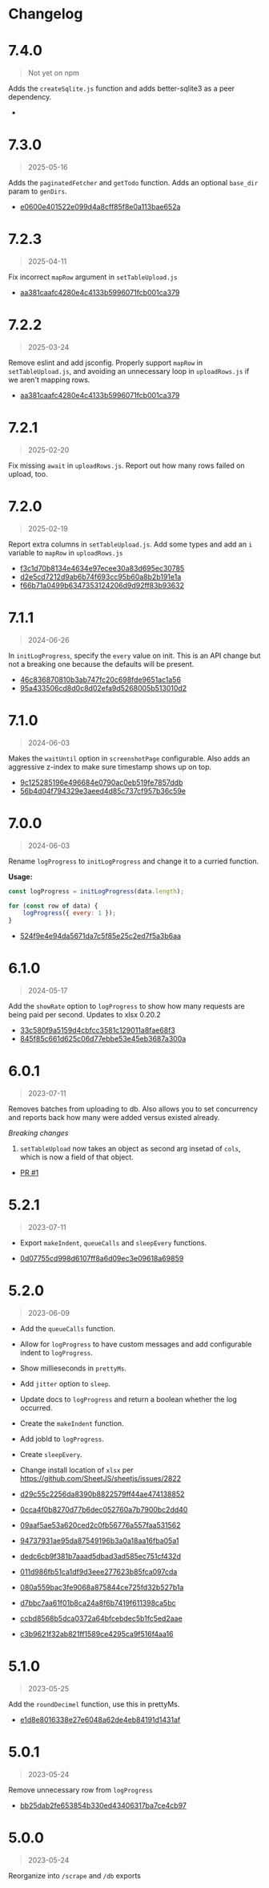 Changelog
===

# 7.4.0

> Not yet on npm

Adds the `createSqlite.js` function and adds better-sqlite3 as a peer dependency.

* [](https://github.com/mhkeller/utils/commit/)
  
# 7.3.0

> 2025-05-16

Adds the `paginatedFetcher` and `getTodo` function. Adds an optional `base_dir` param to `genDirs`. 

* [e0600e401522e099d4a8cff85f8e0a113bae652a](https://github.com/mhkeller/utils/commit/e0600e401522e099d4a8cff85f8e0a113bae652a)

# 7.2.3

> 2025-04-11

Fix incorrect `mapRow` argument in `setTableUpload.js`

* [aa381caafc4280e4c4133b5996071fcb001ca379](https://github.com/mhkeller/utils/commit/aa381caafc4280e4c4133b5996071fcb001ca379)

# 7.2.2

> 2025-03-24

Remove eslint and add jsconfig. Properly support `mapRow` in `setTableUpload.js`, and avoiding an unnecessary loop in `uploadRows.js` if we aren't mapping rows.

* [aa381caafc4280e4c4133b5996071fcb001ca379](https://github.com/mhkeller/utils/commit/aa381caafc4280e4c4133b5996071fcb001ca379)

# 7.2.1

> 2025-02-20

Fix missing `await` in `uploadRows.js`. Report out how many rows failed on upload, too.


# 7.2.0

> 2025-02-19

Report extra columns in `setTableUpload.js`. Add some types and add an `i` variable to `mapRow` in `uploadRows.js`

* [f3c1d70b8134e4634e97ecee30a83d695ec30785](https://github.com/mhkeller/utils/commit/f3c1d70b8134e4634e97ecee30a83d695ec30785)
* [d2e5cd7212d9ab6b74f693cc95b60a8b2b191e1a](https://github.com/mhkeller/utils/commit/d2e5cd7212d9ab6b74f693cc95b60a8b2b191e1a)
* [f66b71a0499b6347353124206d9d92ff83b93632](https://github.com/mhkeller/utils/commit/f66b71a0499b6347353124206d9d92ff83b93632)

# 7.1.1

> 2024-06-26

In `initLogProgress`, specify the `every` value on init. This is an API change but not a breaking one because the defaults will be present.

* [46c836870810b3ab747fc20c698fde9651ac1a56](https://github.com/mhkeller/utils/commit/46c836870810b3ab747fc20c698fde9651ac1a56)
* [95a433506cd8d0c8d02efa9d5268005b513010d2](https://github.com/mhkeller/utils/commit/95a433506cd8d0c8d02efa9d5268005b513010d2)

# 7.1.0

> 2024-06-03

Makes the `waitUntil` option in `screenshotPage` configurable. Also adds an aggressive z-index to make sure timestamp shows up on top.

* [9c125285196e496684e0790ac0eb519fe7857ddb](https://github.com/mhkeller/utils/commit/9c125285196e496684e0790ac0eb519fe7857ddb)
* [56b4d04f794329e3aeed4d85c737cf957b36c59e](https://github.com/mhkeller/utils/commit/56b4d04f794329e3aeed4d85c737cf957b36c59e)

# 7.0.0

> 2024-06-03

Rename `logProgress` to `initLogProgress` and change it to a curried function.

**Usage:**

```js
const logProgress = initLogProgress(data.length);

for (const row of data) {
	logProgress({ every: 1 });
}
```

* [524f9e4e94da5671da7c5f85e25c2ed7f5a3b6aa](https://github.com/mhkeller/utils/commit/524f9e4e94da5671da7c5f85e25c2ed7f5a3b6aa)

# 6.1.0

> 2024-05-17

Add the `showRate` option to `logProgress` to show how many requests are being paid per second. Updates to xlsx 0.20.2

* [33c580f9a5159d4cbfcc3581c129011a8fae68f3](https://github.com/mhkeller/utils/commit/33c580f9a5159d4cbfcc3581c129011a8fae68f3)
* [845f85c661d625c06d77ebbe53e45eb3687a300a](https://github.com/mhkeller/utils/commit/845f85c661d625c06d77ebbe53e45eb3687a300a)

# 6.0.1

> 2023-07-11

Removes batches from uploading to db. Also allows you to set concurrency and reports back how many were added versus existed already.

*Breaking changes*

1. `setTableUpload` now takes an object as second arg insetad of `cols`, which is now a field of that object.

* [PR #1](https://github.com/mhkeller/utils/pull/1)

# 5.2.1

> 2023-07-11

* Export `makeIndent`, `queueCalls` and `sleepEvery` functions.

* [0d07755cd998d6107ff8a6d09ec3e09618a69859](https://github.com/mhkeller/utils/commit/0d07755cd998d6107ff8a6d09ec3e09618a69859)

# 5.2.0

> 2023-06-09

* Add the `queueCalls` function. 
* Allow for `logProgress` to have custom messages and add configurable indent to `logProgress`. 
* Show millieseconds in `prettyMs`. 
* Add `jitter` option to `sleep`. 
* Update docs to `logProgress` and return a boolean whether the log occurred. 
* Create the `makeIndent` function. 
* Add jobId to `logProgress`.
* Create `sleepEvery`.
* Change install location of `xlsx` per https://github.com/SheetJS/sheetjs/issues/2822

* [d29c55c2256da8390b8822579ff44ae474138852](https://github.com/mhkeller/utils/commit/d29c55c2256da8390b8822579ff44ae474138852)
* [0cca4f0b8270d77b6dec052760a7b7900bc2dd40](https://github.com/mhkeller/utils/commit/0cca4f0b8270d77b6dec052760a7b7900bc2dd40)
* [09aaf5ae53a620ced2c0fb56776a557faa531562](https://github.com/mhkeller/utils/commit/09aaf5ae53a620ced2c0fb56776a557faa531562)
* [94737931ae95da87549196b3a0a18aa16fba05a1](https://github.com/mhkeller/utils/commit/94737931ae95da87549196b3a0a18aa16fba05a1)
* [dedc6cb9f381b7aaad5dbad3ad585ec751cf432d](https://github.com/mhkeller/utils/commit/dedc6cb9f381b7aaad5dbad3ad585ec751cf432d)
* [011d986fb51ca1df9d3eee277623b85fca097cda](https://github.com/mhkeller/utils/commit/011d986fb51ca1df9d3eee277623b85fca097cda)
* [080a559bac3fe9068a875844ce725fd32b527b1a](https://github.com/mhkeller/utils/commit/080a559bac3fe9068a875844ce725fd32b527b1a)
* [d7bbc7aa61f01b8ca24a8f6b7419f611398ca5bc](https://github.com/mhkeller/utils/commit/d7bbc7aa61f01b8ca24a8f6b7419f611398ca5bc)
* [ccbd8568b5dca0372a64bfcebdec5b1fc5ed2aae](https://github.com/mhkeller/utils/commit/ccbd8568b5dca0372a64bfcebdec5b1fc5ed2aae)
* [c3b9621f32ab821ff1589ce4295ca9f516f4aa16](https://github.com/mhkeller/utils/commit/c3b9621f32ab821ff1589ce4295ca9f516f4aa16)

# 5.1.0

> 2023-05-25

Add the `roundDecimel` function, use this in prettyMs.

* [e1d8e8016338e27e6048a62de4eb84191d1431af](https://github.com/mhkeller/utils/commit/e1d8e8016338e27e6048a62de4eb84191d1431af)

# 5.0.1

> 2023-05-24

Remove unnecessary row from `logProgress`

* [bb25dab2fe653854b330ed43406317ba7ce4cb97](https://github.com/mhkeller/utils/commit/bb25dab2fe653854b330ed43406317ba7ce4cb97)

# 5.0.0

> 2023-05-24

Reorganize into `/scrape` and `/db` exports

